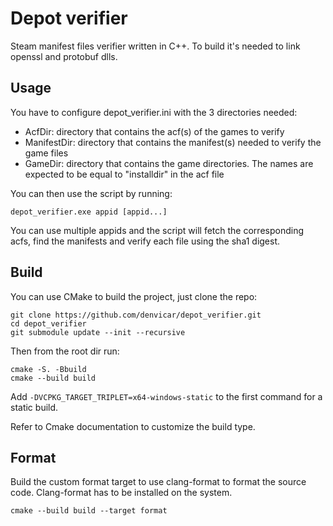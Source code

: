 # Depot verifier
Steam manifest files verifier written in C++. To build it's needed to link openssl and protobuf dlls.

## Usage
You have to configure depot_verifier.ini with the 3 directories needed:
- AcfDir: directory that contains the acf(s) of the games to verify
- ManifestDir: directory that contains the manifest(s) needed to verify the game files
- GameDir: directory that contains the game directories. The names are expected to be equal to "installdir" in the acf file

You can then use the script by running:
```
depot_verifier.exe appid [appid...]
```
You can use multiple appids and the script will fetch the corresponding acfs, find the manifests and verify each file using the sha1 digest.

## Build
You can use CMake to build the project, just clone the repo:

```
git clone https://github.com/denvicar/depot_verifier.git
cd depot_verifier
git submodule update --init --recursive
```

Then from the root dir run:

```
cmake -S. -Bbuild
cmake --build build
```

Add `-DVCPKG_TARGET_TRIPLET=x64-windows-static` to the first command for a static build.

Refer to Cmake documentation to customize the build type.

## Format

Build the custom format target to use clang-format to format the source code. Clang-format has to be installed on the system.

```
cmake --build build --target format
```
